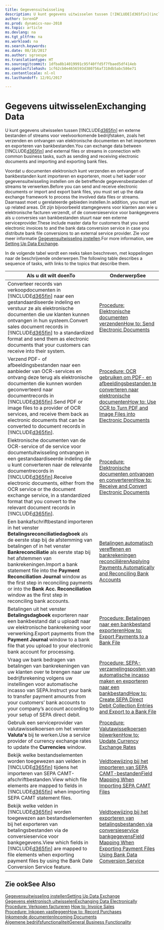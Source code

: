 ```yaml
---
title: Gegevensuitwisseling
description: U kunt gegevens uitwisselen tussen [!INCLUDE[d365fin](includes/d365fin_md.md)] en externe bestanden of streams voor veelvoorkomende bedrijfstaken, zoals het verzenden en ontvangen van elektronische documenten en het importeren en exporteren van bankbestanden.
author: SorenGP
ms.prod: dynamics-nav-2018
ms.topic: article
ms.devlang: na
ms.tgt_pltfrm: na
ms.workload: na
ms.search.keywords: 
ms.date: 08/18/2017
ms.author: sgroespe
ms.translationtype: HT
ms.sourcegitcommit: 1dfba8b14019991c95f40ffd5f7fbaed5df414eb
ms.openlocfilehash: 1cf62cb0e4656593d380756af310db5abc586e71
ms.contentlocale: nl-nl
ms.lasthandoff: 12/01/2017

---
```

# <a name="exchanging-data"></a><span data-ttu-id="a3c74-103">Gegevens uitwisselen</span><span class="sxs-lookup"><span data-stu-id="a3c74-103">Exchanging Data</span></span>
<span data-ttu-id="a3c74-104">U kunt gegevens uitwisselen tussen [!INCLUDE[d365fin](includes/d365fin_md.md)] en externe bestanden of streams voor veelvoorkomende bedrijfstaken, zoals het verzenden en ontvangen van elektronische documenten en het importeren en exporteren van bankbestanden.</span><span class="sxs-lookup"><span data-stu-id="a3c74-104">You can exchange data between [!INCLUDE[d365fin](includes/d365fin_md.md)] and external files or streams in connection with common business tasks, such as sending and receiving electronic documents and importing and exporting bank files.</span></span>  

<span data-ttu-id="a3c74-105">Voordat u documenten elektronisch kunt verzenden en ontvangen of bankbestanden kunt importeren en exporteren, moet u het kader voor gegevensuitwisseling instellen om de betreffende gegevensbestanden of streams te verwerken.</span><span class="sxs-lookup"><span data-stu-id="a3c74-105">Before you can send and receive electronic documents or import and export bank files, you must set up the data exchange framework to process the involved data files or streams.</span></span> <span data-ttu-id="a3c74-106">Daarnaast moet u gerelateerde gebieden instellen.</span><span class="sxs-lookup"><span data-stu-id="a3c74-106">In addition, you must set up related areas.</span></span> <span data-ttu-id="a3c74-107">Dit zijn bijvoorbeeld stamgegevens voor klanten aan wie u elektronische facturen verzendt, of de conversieservice voor bankgegevens als u conversies van bankbestanden stuurt naar een externe serviceprovider.</span><span class="sxs-lookup"><span data-stu-id="a3c74-107">These include master data for customers that you send electronic invoices to and the bank data conversion service in case you distribute bank file conversions to an external service provider.</span></span> <span data-ttu-id="a3c74-108">Zie voor meer informatie [Gegevensuitwisseling instellen](across-set-up-data-exchange.md).</span><span class="sxs-lookup"><span data-stu-id="a3c74-108">For more information, see [Setting Up Data Exchange](across-set-up-data-exchange.md).</span></span>  

 <span data-ttu-id="a3c74-109">In de volgende tabel wordt een reeks taken beschreven, met koppelingen naar de beschrijvende onderwerpen.</span><span class="sxs-lookup"><span data-stu-id="a3c74-109">The following table describes a sequence of tasks, with links to the topics that describe them.</span></span>  

|<span data-ttu-id="a3c74-110">**Als u dit wilt doen**</span><span class="sxs-lookup"><span data-stu-id="a3c74-110">**To**</span></span>|<span data-ttu-id="a3c74-111">**Onderwerp**</span><span class="sxs-lookup"><span data-stu-id="a3c74-111">**See**</span></span>|  
|------------|-------------|  
|<span data-ttu-id="a3c74-112">Converteer records van verkoopdocumenten in [!INCLUDE[d365fin](includes/d365fin_md.md)] naar een gestandaardiseerde indeling en verstuur ze als elektronische documenten die uw klanten kunnen ontvangen in hun systeem.</span><span class="sxs-lookup"><span data-stu-id="a3c74-112">Convert sales document records in [!INCLUDE[d365fin](includes/d365fin_md.md)] to a standardized format and send them as electronic documents that your customers can receive into their system.</span></span>|[<span data-ttu-id="a3c74-113">Procedure: Elektronische documenten verzenden</span><span class="sxs-lookup"><span data-stu-id="a3c74-113">How to: Send Electronic Documents</span></span>](sales-how-to-send-electronic-documents.md)|  
|<span data-ttu-id="a3c74-114">Verzend PDF- of afbeeldingsbestanden naar een aanbieder van OCR-services en ontvang deze terug als elektronische documenten die kunnen worden geconverteerd naar documentrecords in [!INCLUDE[d365fin](includes/d365fin_md.md)].</span><span class="sxs-lookup"><span data-stu-id="a3c74-114">Send PDF or image files to a provider of OCR services, and receive them back as electronic documents that can be converted to document records in [!INCLUDE[d365fin](includes/d365fin_md.md)].</span></span>|[<span data-ttu-id="a3c74-115">Procedure: OCR gebruiken om PDF- en afbeeldingsbestanden te converteren naar elektronische documenten</span><span class="sxs-lookup"><span data-stu-id="a3c74-115">How to: Use OCR to Turn PDF and Image Files into Electronic Documents</span></span>](across-how-use-ocr-pdf-images-files.md)|  
|<span data-ttu-id="a3c74-116">Elektronische documenten van de OCR-service of de service voor documentuitwisseling ontvangen in een gestandaardiseerde indeling die u kunt converteren naar de relevante documentrecords in [!INCLUDE[d365fin](includes/d365fin_md.md)].</span><span class="sxs-lookup"><span data-stu-id="a3c74-116">Receive electronic documents, either from the OCR service or the document exchange service, in a standardized format that you convert to the relevant document records in [!INCLUDE[d365fin](includes/d365fin_md.md)].</span></span>|[<span data-ttu-id="a3c74-117">Procedure: Elektronische documenten ontvangen en converteren</span><span class="sxs-lookup"><span data-stu-id="a3c74-117">How to: Receive and Convert Electronic Documents</span></span>](purchasing-how-to-receive-and-convert-electronic-documents.md)|  
|<span data-ttu-id="a3c74-118">Een bankafschriftbestand importeren in het venster **Betalingsreconciliatiedagboek** als de eerste stap bij de afstemming van betalingen of in het venster **Bankreconciliatie** als eerste stap bij het afstemmen van bankrekeningen.</span><span class="sxs-lookup"><span data-stu-id="a3c74-118">Import a bank statement file into the **Payment Reconciliation Journal** window as the first step in reconciling payments or into the **Bank Acc. Reconciliation** window as the first step in reconciling bank accounts.</span></span>|[<span data-ttu-id="a3c74-119">Betalingen automatisch vereffenen en bankrekeningen reconciliëren</span><span class="sxs-lookup"><span data-stu-id="a3c74-119">Applying Payments Automatically and Reconciling Bank Accounts</span></span>](receivables-apply-payments-auto-reconcile-bank-accounts.md)|  
|<span data-ttu-id="a3c74-120">Betalingen uit het venster **Betalingsdagboek** exporteren naar een bankbestand dat u uploadt naar uw elektronische bankrekening voor verwerking.</span><span class="sxs-lookup"><span data-stu-id="a3c74-120">Export payments from the **Payment Journal** window to a bank file that you upload to your electronic bank account for processing.</span></span>|[<span data-ttu-id="a3c74-121">Procedure: Betalingen naar een bankbestand exporteren</span><span class="sxs-lookup"><span data-stu-id="a3c74-121">How to: Export Payments to a Bank File</span></span>](payables-how-export-payments-bank-file.md)|  
|<span data-ttu-id="a3c74-122">Vraag uw bank bedragen van betalingen van bankrekeningen van uw klanten over te brengen naar uw bedrijfsrekening volgens uw instellingen voor automatische incasso van SEPA.</span><span class="sxs-lookup"><span data-stu-id="a3c74-122">Instruct your bank to transfer payment amounts from your customers’ bank accounts to your company’s account according to your setup of SEPA direct debit.</span></span>|[<span data-ttu-id="a3c74-123">Procedure: SEPA-verzamelingsposten van automatische incasso maken en exporteren naar een bankbestand</span><span class="sxs-lookup"><span data-stu-id="a3c74-123">How to: Create SEPA Direct Debit Collection Entries and Export to a Bank File</span></span>](finance-how-create-sepa-direct-debit-collection-entries-export-bank-file.md)|  
|<span data-ttu-id="a3c74-124">Gebruik een serviceprovider van valutawisselkoersen om het venster **Valuta's** bij te werken.</span><span class="sxs-lookup"><span data-stu-id="a3c74-124">Use a service provider of currency exchange rates to update the **Currencies** window.</span></span>|[<span data-ttu-id="a3c74-125">Procedure: Valutawisselkoersen bijwerken</span><span class="sxs-lookup"><span data-stu-id="a3c74-125">How to: Update Currency Exchange Rates</span></span>](finance-how-update-currencies.md)|  
|<span data-ttu-id="a3c74-126">Bekijk welke bestandselementen worden toegewezen aan velden in [!INCLUDE[d365fin](includes/d365fin_md.md)] tijdens het importeren van SEPA CAMT-afschriftbestanden.</span><span class="sxs-lookup"><span data-stu-id="a3c74-126">View which file elements are mapped to fields in [!INCLUDE[d365fin](includes/d365fin_md.md)] when importing SEPA CAMT statement files.</span></span>|[<span data-ttu-id="a3c74-127">Veldtoewijzing bij het importeren van SEPA CAMT-bestanden</span><span class="sxs-lookup"><span data-stu-id="a3c74-127">Field Mapping When Importing SEPA CAMT Files</span></span>](across-field-mapping-when-importing-sepa-camt-files.md)|  
|<span data-ttu-id="a3c74-128">Bekijk welke velden in [!INCLUDE[d365fin](includes/d365fin_md.md)] worden toegewezen aan bestandselementen bij het exporteren van betalingsbestanden via de conversieservice voor bankgegevens.</span><span class="sxs-lookup"><span data-stu-id="a3c74-128">View which fields in [!INCLUDE[d365fin](includes/d365fin_md.md)] are mapped to file elements when exporting payment files by using the Bank Date Conversion Service feature.</span></span>|[<span data-ttu-id="a3c74-129">Veldtoewijzing bij het exporteren van betalingsbestanden via conversieservice bankgegevens</span><span class="sxs-lookup"><span data-stu-id="a3c74-129">Field Mapping When Exporting Payment Files Using Bank Data Conversion Service</span></span>](across-field-mapping-when-exporting-payment-files-using-bank-data-conversion-service.md)|  

## <a name="see-also"></a><span data-ttu-id="a3c74-130">Zie ook</span><span class="sxs-lookup"><span data-stu-id="a3c74-130">See Also</span></span>  
[<span data-ttu-id="a3c74-131">Gegevensuitwisseling instellen</span><span class="sxs-lookup"><span data-stu-id="a3c74-131">Setting Up Data Exchange</span></span>](across-set-up-data-exchange.md)  
[<span data-ttu-id="a3c74-132">Gegevens elektronisch uitwisselen</span><span class="sxs-lookup"><span data-stu-id="a3c74-132">Exchanging Data Electronically</span></span>](across-data-exchange.md)  
<span data-ttu-id="a3c74-133">[Procedure: Verkopen factureren](sales-how-invoice-sales.md) </span><span class="sxs-lookup"><span data-stu-id="a3c74-133">[How to: Invoice Sales](sales-how-invoice-sales.md) </span></span>  
[<span data-ttu-id="a3c74-134">Procedure: Inkopen vastleggen</span><span class="sxs-lookup"><span data-stu-id="a3c74-134">How to: Record Purchases</span></span>](purchasing-how-record-purchases.md)  
[<span data-ttu-id="a3c74-135">Inkomende documenten</span><span class="sxs-lookup"><span data-stu-id="a3c74-135">Incoming Documents</span></span>](across-income-documents.md)  
[<span data-ttu-id="a3c74-136">Algemene bedrijfsfunctionaliteit</span><span class="sxs-lookup"><span data-stu-id="a3c74-136">General Business Functionality</span></span>](ui-across-business-areas.md)  

